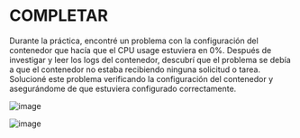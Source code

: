 # COMPLETAR  

Durante la práctica, encontré un problema con la configuración del contenedor que hacía que el CPU usage estuviera en 0%. Después de investigar y leer los logs del contenedor, descubrí que el problema se debía a que el contenedor no estaba recibiendo ninguna solicitud o tarea. Solucioné este problema verificando la configuración del contenedor y asegurándome de que estuviera configurado correctamente.

![image](https://github.com/jossC11/2024A-ISWD633-Practica5/assets/94476123/f28180ad-2d5f-4f12-984f-0bbbdad6e2bc)


![image](https://github.com/jossC11/2024A-ISWD633-Practica5/assets/94476123/6af14411-6e29-418e-812b-608ff8dba923)

